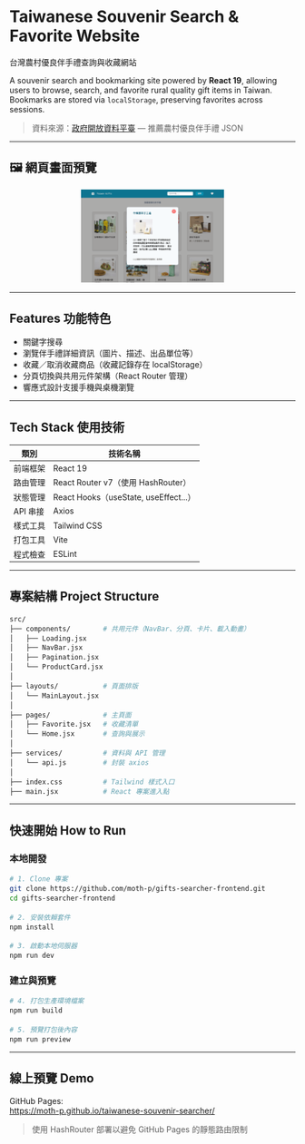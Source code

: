 # Taiwanese Souvenir Search & Favorite Website  
台灣農村優良伴手禮查詢與收藏網站

A souvenir search and bookmarking site powered by **React 19**, allowing users to browse, search, and favorite rural quality gift items in Taiwan. Bookmarks are stored via `localStorage`, preserving favorites across sessions.

> 資料來源：[政府開放資料平臺](https://data.gov.tw/dataset/13387) — 推薦農村優良伴手禮 JSON

---

## 🖼️ 網頁畫面預覽

<div align="center">
  <img src="./public/display_img.png" alt="網頁展示圖" width="50%" />
</div>

---

##  Features 功能特色

- 關鍵字搜尋
- 瀏覽伴手禮詳細資訊（圖片、描述、出品單位等）
- 收藏／取消收藏商品（收藏記錄存在 localStorage）
- 分頁切換與共用元件架構（React Router 管理）
- 響應式設計支援手機與桌機瀏覽

---

## Tech Stack 使用技術

| 類別       | 技術名稱                        |
|------------|---------------------------------|
| 前端框架   | React 19                        |
| 路由管理   | React Router v7（使用 HashRouter） |
| 狀態管理   | React Hooks（useState, useEffect...） |
| API 串接   | Axios                           |
| 樣式工具   | Tailwind CSS                    |
| 打包工具   | Vite                            |
| 程式檢查   | ESLint                          |

---

## 專案結構 Project Structure

```bash
src/
├── components/        # 共用元件（NavBar、分頁、卡片、載入動畫）
│   ├── Loading.jsx
│   ├── NavBar.jsx
│   ├── Pagination.jsx
│   └── ProductCard.jsx
│
├── layouts/           # 頁面排版
│   └── MainLayout.jsx
│
├── pages/             # 主頁面
│   ├── Favorite.jsx   # 收藏清單
│   └── Home.jsx       # 查詢與展示
│
├── services/          # 資料與 API 管理
│   └── api.js         # 封裝 axios
│
├── index.css          # Tailwind 樣式入口
├── main.jsx           # React 專案進入點
```

---

## 快速開始 How to Run

### 本地開發

```bash
# 1. Clone 專案
git clone https://github.com/moth-p/gifts-searcher-frontend.git
cd gifts-searcher-frontend

# 2. 安裝依賴套件
npm install

# 3. 啟動本地伺服器
npm run dev
```

### 建立與預覽

```bash
# 4. 打包生產環境檔案
npm run build

# 5. 預覽打包後內容
npm run preview
```

---

## 線上預覽 Demo

GitHub Pages:  
https://moth-p.github.io/taiwanese-souvenir-searcher/

> 使用 HashRouter 部署以避免 GitHub Pages 的靜態路由限制